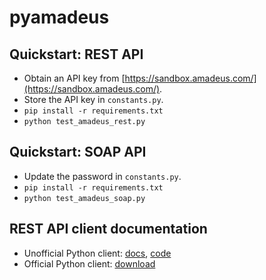 # pyamadeus

## Quickstart: REST API

   * Obtain an API key from [https://sandbox.amadeus.com/](https://sandbox.amadeus.com/).
   * Store the API key in `constants.py`. 
   * `pip install -r requirements.txt`
   * `python test_amadeus_rest.py`

## Quickstart: SOAP API

   * Update the password in `constants.py`.
   * `pip install -r requirements.txt`
   * `python test_amadeus_soap.py` 

## REST API client documentation

   * Unofficial Python client: [docs](http://amadeus.readthedocs.io/en/latest/), [code](https://github.com/ardydedase/amadeus-python)
   * Official Python client: [download](http://api.sandbox.amadeus.com/swagger-codegen/python)
